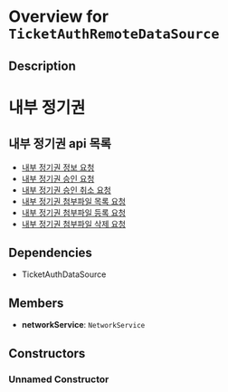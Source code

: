 # Overview for `TicketAuthRemoteDataSource`

## Description

# 내부 정기권
 ## 내부 정기권 api 목록
 - [내부 정기권 정보 요청](./methods/getTicketAuth.md)
 - [내부 정기권 승인 요청](./methods/submitAuth.md)
 - [내부 정기권 승인 취소 요청](./methods/submitCancel.md)
 - [내부 정기권 첨부파일 목록 요청](./methods/getAttachments.md)
 - [내부 정기권 첨부파일 등록 요청](./methods/uploadFile.md)
 - [내부 정기권 첨부파일 삭제 요청](./methods/deleteFile.md)

## Dependencies

- TicketAuthDataSource

## Members

- **networkService**: `NetworkService`
## Constructors

### Unnamed Constructor


